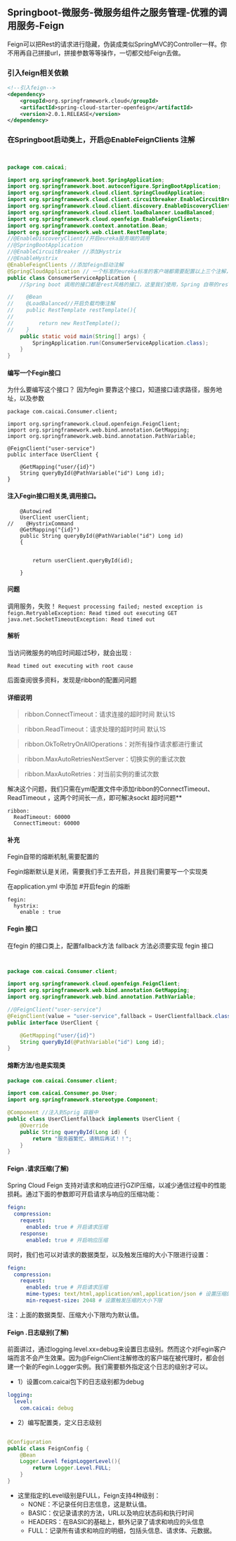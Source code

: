 ## Springboot-微服务-微服务组件之服务管理-优雅的调用服务-Feign
Feign可以把Rest的请求进行隐藏，伪装成类似SpringMVC的Controller一样。你不用再自己拼接url，拼接参数等等操作，一切都交给Feign去做。


### 引入feign相关依赖
```xml
<!--引入feign-->
<dependency>
    <groupId>org.springframework.cloud</groupId>
    <artifactId>spring-cloud-starter-openfeign</artifactId>
    <version>2.0.1.RELEASE</version>
</dependency>
```

### 在Springboot启动类上，开启@EnableFeignClients 注解
```java


package com.caicai;

import org.springframework.boot.SpringApplication;
import org.springframework.boot.autoconfigure.SpringBootApplication;
import org.springframework.cloud.client.SpringCloudApplication;
import org.springframework.cloud.client.circuitbreaker.EnableCircuitBreaker;
import org.springframework.cloud.client.discovery.EnableDiscoveryClient;
import org.springframework.cloud.client.loadbalancer.LoadBalanced;
import org.springframework.cloud.openfeign.EnableFeignClients;
import org.springframework.context.annotation.Bean;
import org.springframework.web.client.RestTemplate;
//@EnableDiscoveryClient//开启eureka服务端的调用
//@SpringBootApplication
//@EnableCircuitBreaker //添加Hystrix
//@EnableHystrix
@EnableFeignClients //添加feign启动注解
@SpringCloudApplication // 一个标准的eureka标准的客户端都需要配置以上三个注解，所以Spring 提供一个新的注解SpringCloudApplication包含的以上三个注解
public class ConsumerServiceApplication {
    //Spring boot 调用的接口都是rest风格的接口，这里我们使用，Spring 自带的resTemplate 去调用，它包含了：http,post 等等

//    @Bean
//    @LoadBalanced//开启负载均衡注解
//    public RestTemplate restTemplate(){
//
//        return new RestTemplate();
//    }
    public static void main(String[] args) {
        SpringApplication.run(ConsumerServiceApplication.class);
    }
}
```


#### 编写一个Fegin接口
为什么要编写这个接口？ 因为fegin 要靠这个接口，知道接口请求路径，服务地址，以及参数

```
package com.caicai.Consumer.client;

import org.springframework.cloud.openfeign.FeignClient;
import org.springframework.web.bind.annotation.GetMapping;
import org.springframework.web.bind.annotation.PathVariable;

@FeignClient("user-service")
public interface UserClient {

    @GetMapping("user/{id}")
    String queryById(@PathVariable("id") Long id);
}
```

#### 注入Fegin接口相关类,调用接口。
```
    @Autowired
    UserClient userClient;
//    @HystrixCommand
    @GetMapping("{id}")
    public String queryById(@PathVariable("id") Long id)
    {


        return userClient.queryById(id);

    }
```
#### 问题
调用服务，失败！
`Request processing failed; nested exception is feign.RetryableException: Read timed out executing GET
java.net.SocketTimeoutException: Read timed out`

#### 解析
当访问微服务的响应时间超过5秒，就会出现 :

`Read timed out executing with root cause`

后面查阅很多资料，发现是ribbon的配置问问题

#### 详细说明

> ribbon.ConnectTimeout：请求连接的超时时间 默认1S

> ribbon.ReadTimeout：请求处理的超时时间 默认1S

> ribbon.OkToRetryOnAllOperations：对所有操作请求都进行重试

> ribbon.MaxAutoRetriesNextServer：切换实例的重试次数

> ribbon.MaxAutoRetries：对当前实例的重试次数

解决这个问题，我们只需在yml配置文件中添加ribbon的ConnectTimeout、ReadTimeout ，这两个时间长一点，即可解决sockt 超时问题**

```properties
ribbon:
  ReadTimeout: 60000
  ConnectTimeout: 60000
```




#### 补充
Fegin自带的熔断机制,需要配置的

Fegin熔断默认是关闭，需要我们手工去开启，并且我们需要写一个实现类

在application.yml 中添加 #开启fegin 的熔断
```properties
fegin:
  hystrix:
    enable : true
```


#### Fegin 接口
在fegin 的接口类上，配置fallback方法  fallback 方法必须要实现 fegin 接口
```java


package com.caicai.Consumer.client;

import org.springframework.cloud.openfeign.FeignClient;
import org.springframework.web.bind.annotation.GetMapping;
import org.springframework.web.bind.annotation.PathVariable;

//@FeignClient("user-service")
@FeignClient(value = "user-service",fallback = UserClientfallback.class)//这里的实现类，就是熔断方法
public interface UserClient {

    @GetMapping("user/{id}")
    String queryById(@PathVariable("id") Long id);
}

```

#### 熔断方法/也是实现类

```java
package com.caicai.Consumer.client;

import com.caicai.Consumer.po.User;
import org.springframework.stereotype.Component;

@Component //注入到Sprig 容器中
public class UserClientfallback implements UserClient {
    @Override
    public String queryById(Long id) {
        return "服务器繁忙，请稍后再试！！";
    }
}
```


#### Feign .请求压缩(了解)
Spring Cloud Feign 支持对请求和响应进行GZIP压缩，以减少通信过程中的性能损耗。通过下面的参数即可开启请求与响应的压缩功能：
```yaml
feign:
  compression:
    request:
      enabled: true # 开启请求压缩
    response:
      enabled: true # 开启响应压缩
```

同时，我们也可以对请求的数据类型，以及触发压缩的大小下限进行设置：

```yaml
feign:
  compression:
    request:
      enabled: true # 开启请求压缩
      mime-types: text/html,application/xml,application/json # 设置压缩的数据类型
      min-request-size: 2048 # 设置触发压缩的大小下限
```
注：上面的数据类型、压缩大小下限均为默认值。

#### Feign .日志级别(了解)
前面讲过，通过logging.level.xx=debug来设置日志级别。然而这个对Fegin客户端而言不会产生效果。因为@FeignClient注解修改的客户端在被代理时，都会创建一个新的Fegin.Logger实例。我们需要额外指定这个日志的级别才可以。

- 1）设置com.caicai包下的日志级别都为debug
```yaml
logging:
  level:
    com.caicai: debug
```
- 2）编写配置类，定义日志级别

```java

@Configuration
public class FeignConfig {
    @Bean
    Logger.Level feignLoggerLevel(){
        return Logger.Level.FULL;
    }
}
```


- 这里指定的Level级别是FULL，Feign支持4种级别：
    - NONE：不记录任何日志信息，这是默认值。
    - BASIC：仅记录请求的方法，URL以及响应状态码和执行时间
    - HEADERS：在BASIC的基础上，额外记录了请求和响应的头信息
    - FULL：记录所有请求和响应的明细，包括头信息、请求体、元数据。